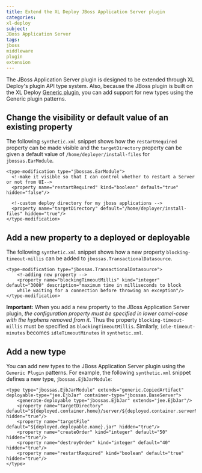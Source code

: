 ```yaml
---
title: Extend the XL Deploy JBoss Application Server plugin
categories:
xl-deploy
subject:
JBoss Application Server
tags:
jboss
middleware
plugin
extension
---
```


The JBoss Application Server plugin is designed to be extended through XL Deploy's plugin API type system. Also, because the JBoss plugin is built on the XL Deploy [Generic plugin](/xl-deploy/concept/introduction-to-the-xl-deploy-generic-plugin.html), you can add support for new types using the Generic plugin patterns. 

## Change the visibility or default value of an existing property

The following `synthetic.xml` snippet shows how the `restartRequired` property can be made visible and the `targetDirectory` property can be given a default value of `/home/deployer/install-files` for `jbossas.EarModule`.

	<type-modification type="jbossas.EarModule">
      <!-make it visible so that I can control whether to restart a Server or not from UI-->
	  <property name="restartRequired" kind="boolean" default="true" hidden="false"/>
	  
	  <!-custom deploy directory for my jboss applications -->
	  <property name="targetDirectory" default="/home/deployer/install-files" hidden="true"/>
	</type-modification>

## Add a new property to a deployed or deployable

The following `synthetic.xml` snippet shows how a new property `blocking-timeout-millis` can be added to `jbossas.TransactionalDatasource`.

	<type-modification type="jbossas.TransactionalDatasource">
        <!-adding new property -->
        <property name="blockingTimeoutMillis" kind="integer" default="3000" description="maximum time in milliseconds to block 
        while waiting for a connection before throwing an exception"/>
	</type-modification>	

**Important:** When you add a new property to the JBoss Application Server plugin, _the configuration property must be specified in lower camel-case with the hyphens removed from it_. Thus the property `blocking-timeout-millis` must be specified as `blockingTimeoutMillis`. Similarly, `idle-timeout-minutes` becomes `idleTimeoutMinutes` in `synthetic.xml`.

## Add a new type

You can add new types to the JBoss Application Server plugin using the `Generic Plugin` patterns. For example, the following `synthetic.xml` snippet defines a new type, `jbossas.EjbJarModule`:

	<type type="jbossas.EjbJarModule" extends="generic.CopiedArtifact" deployable-type="jee.EjbJar" container-type="jbossas.BaseServer">
		<generate-deployable type="jbossas.EjbJar" extends="jee.EjbJar"/>
		<property name="targetDirectory" default="${deployed.container.home}/server/${deployed.container.serverName}/deploy" hidden="true"/>
		<property name="targetFile" default="${deployed.deployable.name}.jar" hidden="true"/>
		<property name="createOrder" kind="integer" default="50" hidden="true"/>
		<property name="destroyOrder" kind="integer" default="40" hidden="true"/>
		<property name="restartRequired" kind="boolean" default="true" hidden="true"/>
	</type>
